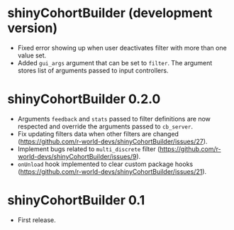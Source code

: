 # shinyCohortBuilder (development version)

* Fixed error showing up when user deactivates filter with more than one value set.
* Added `gui_args` argument that can be set to `filter`. 
  The argument stores list of arguments passed to input controllers.

# shinyCohortBuilder 0.2.0 

* Arguments `feedback` and `stats` passed to filter definitions are now respected and override the arguments passed to `cb_server`.
* Fix updating filters data when other filters are changed (https://github.com/r-world-devs/shinyCohortBuilder/issues/27).
* Implement bugs related to `multi_discrete` filter (https://github.com/r-world-devs/shinyCohortBuilder/issues/9).
* `onUnload` hook implemented to clear custom package hooks (https://github.com/r-world-devs/shinyCohortBuilder/issues/21).

# shinyCohortBuilder 0.1

* First release.
